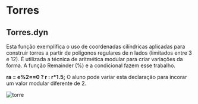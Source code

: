 # Torres

## Torres.dyn

Esta função exemplifica o uso de coordenadas cilíndricas aplicadas para construir torres a partir de polígonos regulares de n lados (limitados entre 3 e 12).
É utilizada a técnica de aritmética modular para criar variações da forma. A função Remainder (%) e a condicional fazem esse trabalho.  

**ra = e%2==0 ? r : r*1.5;**    O aluno pode variar esta declaração para incorar um valor modular diferente de 2. 


![torre](https://github.com/JLMenegotto/AulasBIM/assets/9437020/b451badd-5201-4e8e-b187-5553ffa24cd7)

